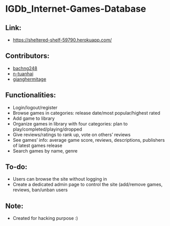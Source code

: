 # IGDb_Internet-Games-Database

## Link:
- https://sheltered-shelf-59790.herokuapp.com/

## Contributors:
- [bachng248](https://github.com/bachng248)
- [n-tuanhai](https://github.com/n-tuanhai)
- [gianghermitage](https://github.com/gianghermitage)

## Functionalities:
- Login/logout/register
- Browse games in categories: release date/most popular/highest rated
- Add game to library
- Organize games in library with four categories: plan to play/completed/playing/dropped
- Give reviews/ratings to rank up, vote on others’ reviews
- See games’ info: average game score, reviews, descriptions, publishers of latest games release
- Search games by name, genre

## To-do:
- Users can browse the site without logging in
- Create a dedicated admin page to control the site (add/remove games, reviews, ban/unban users

## Note:
- Created for hacking purpose :)
